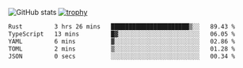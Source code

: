 ![GitHub stats](https://github-readme-stats.vercel.app/api?username=ksk001100&show_icons=true&theme=tokyonight)
[![trophy](https://github-profile-trophy.vercel.app/?username=ksk001100&theme=onedark)](https://github.com/ryo-ma/github-profile-trophy)

<!--START_SECTION:waka-->

```txt
Rust         3 hrs 26 mins   ██████████████████████▒░░   89.43 %
TypeScript   13 mins         █▓░░░░░░░░░░░░░░░░░░░░░░░   06.05 %
YAML         6 mins          ▓░░░░░░░░░░░░░░░░░░░░░░░░   02.86 %
TOML         2 mins          ▒░░░░░░░░░░░░░░░░░░░░░░░░   01.28 %
JSON         0 secs          ░░░░░░░░░░░░░░░░░░░░░░░░░   00.34 %
```

<!--END_SECTION:waka-->
